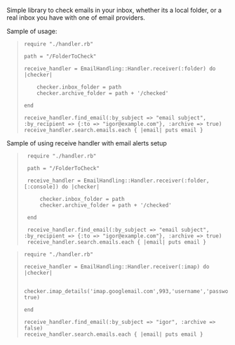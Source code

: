 Simple library to check emails in your inbox, whether its a local folder, or a real inbox you have with one
of email providers.

Sample of usage:

 <blockquote>
 
    require "./handler.rb"
 
    path = "/FolderToCheck"

    receive_handler = EmailHandling::Handler.receiver(:folder) do |checker|

        checker.inbox_folder = path
        checker.archive_folder = path + '/checked'

    end
    
    receive_handler.find_email(:by_subject => "email subject", :by_recipient => {:to => "igor@example.com"}, :archive => true)
    receive_handler.search.emails.each { |email| puts email }
            
 </blockquote>
 
 Sample of using receive handler with email alerts setup
 
 <blockquote>
  
     require "./handler.rb"
  
     path = "/FolderToCheck"
 
     receive_handler = EmailHandling::Handler.receiver(:folder, [:console]) do |checker|
 
         checker.inbox_folder = path
         checker.archive_folder = path + '/checked'
 
     end
     
     receive_handler.find_email(:by_subject => "email subject", :by_recipient => {:to => "igor@example.com"}, :archive => true)
     receive_handler.search.emails.each { |email| puts email }
             
 </blockquote>

 <blockquote>

    require "./handler.rb"

    receive_handler = EmailHandling::Handler.receiver(:imap) do |checker|

        checker.imap_details('imap.googlemail.com',993,'username','password', true)

    end

    receive_handler.find_email(:by_subject => "igor", :archive => false)
    receive_handler.search.emails.each { |email| puts email }

 </blockquote>





